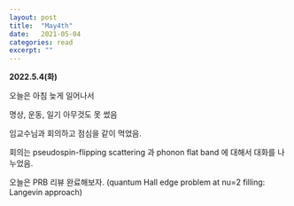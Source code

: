 ```yaml
---
layout: post
title:  "May4th"
date:   2021-05-04
categories: read
excerpt: ""
---
```


**2022.5.4(화)**

오늘은 아침 늦게 일어나서 

명상, 운동, 일기 아무것도 못 썼음

임교수님과 회의하고 점심을 같이 먹었음. 

회의는 pseudospin-flipping scattering 과 phonon flat band 에 대해서 대화를 나누었음.  


오늘은 PRB 리뷰 완료해보자. (quantum Hall edge problem at nu=2 filling: Langevin approach)
